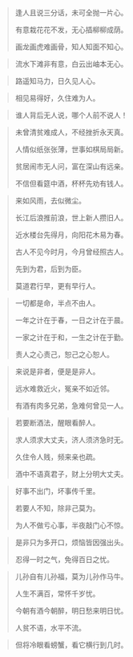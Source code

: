 

> 逢人且说三分话，未可全抛一片心。
>
> 有意栽花花不发，无心插柳柳成荫。
>
> 画龙画虎难画骨，知人知面不知心。



> 流水下滩非有意，白云出岫本无心。



> 路遥知马力，日久见人心。

> 相见易得好，久住难为人。

> 谁人背后无人说，哪个人前不说人！





> 未曾清贫难成人，不经挫折永天真。
>
> 人情似纸张张薄，世事如棋局局新。
>
> 贫居闹市无人问，富在深山有远亲。
>
> 不信但看筵中酒，杯杯先劝有钱人。



> 来如风雨，去似微尘。
>
> 长江后浪推前浪，世上新人攒旧人。
>
> 近水楼台先得月，向阳花木易为春。
>
> 古人不见今时月，今月曾经照古人。
>
> 先到为君，后到为臣。
>
> 莫道君行早，更有早行人。



> 一切都是命，半点不由人。
>
> 一年之计在于春，一日之计在于晨。
>
> 一家之计在于和，一生之计在于勤。
>
> 责人之心责己，恕己之心恕人。



> 来说是非者，便是是非人。
>
> 远水难救近火，冤亲不如近邻。
>
> 有酒有肉多兄弟，急难何曾见一人。



> 若要断酒法，醒眼看醉人。
>
> 求人须求大丈夫，济人须济急时无。
>
> 久住令人贱，频来亲也疏。
>
> 酒中不语真君子，财上分明大丈夫。

> 好事不出门，坏事传千里。
>
> 若要人不知，除非己莫为。
>
> 为人不做亏心事，半夜敲门心不惊。



> 是非只为多开口，烦恼皆因强出头。
>
> 忍得一时之气，免得百日之忧。

> 儿孙自有儿孙福，莫为儿孙作马牛。
>
> 人生不满百，常怀千岁忧。
>
> 今朝有酒今朝醉，明日愁来明日忧。
>
> 人贫不语，水平不流。

> 但将冷眼看螃蟹，看它横行到几时。